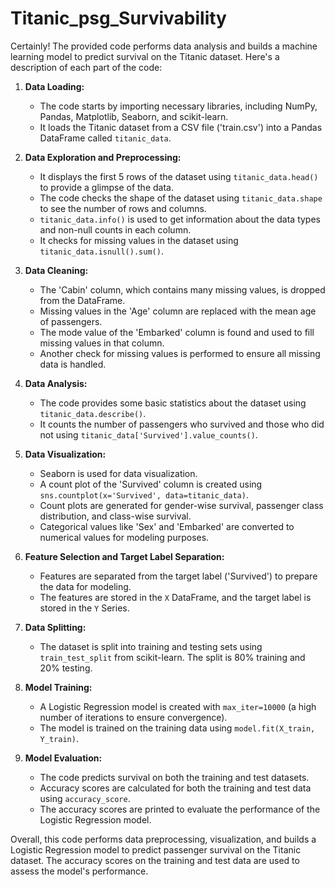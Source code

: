 # Titanic_psg_Survivability
Certainly! The provided code performs data analysis and builds a machine learning model to predict survival on the Titanic dataset. Here's a description of each part of the code:

1. **Data Loading:**
   - The code starts by importing necessary libraries, including NumPy, Pandas, Matplotlib, Seaborn, and scikit-learn.
   - It loads the Titanic dataset from a CSV file ('train.csv') into a Pandas DataFrame called `titanic_data`.

2. **Data Exploration and Preprocessing:**
   - It displays the first 5 rows of the dataset using `titanic_data.head()` to provide a glimpse of the data.
   - The code checks the shape of the dataset using `titanic_data.shape` to see the number of rows and columns.
   - `titanic_data.info()` is used to get information about the data types and non-null counts in each column.
   - It checks for missing values in the dataset using `titanic_data.isnull().sum()`.

3. **Data Cleaning:**
   - The 'Cabin' column, which contains many missing values, is dropped from the DataFrame.
   - Missing values in the 'Age' column are replaced with the mean age of passengers.
   - The mode value of the 'Embarked' column is found and used to fill missing values in that column.
   - Another check for missing values is performed to ensure all missing data is handled.

4. **Data Analysis:**
   - The code provides some basic statistics about the dataset using `titanic_data.describe()`.
   - It counts the number of passengers who survived and those who did not using `titanic_data['Survived'].value_counts()`.

5. **Data Visualization:**
   - Seaborn is used for data visualization.
   - A count plot of the 'Survived' column is created using `sns.countplot(x='Survived', data=titanic_data)`.
   - Count plots are generated for gender-wise survival, passenger class distribution, and class-wise survival.
   - Categorical values like 'Sex' and 'Embarked' are converted to numerical values for modeling purposes.

6. **Feature Selection and Target Label Separation:**
   - Features are separated from the target label ('Survived') to prepare the data for modeling.
   - The features are stored in the `X` DataFrame, and the target label is stored in the `Y` Series.

7. **Data Splitting:**
   - The dataset is split into training and testing sets using `train_test_split` from scikit-learn. The split is 80% training and 20% testing.

8. **Model Training:**
   - A Logistic Regression model is created with `max_iter=10000` (a high number of iterations to ensure convergence).
   - The model is trained on the training data using `model.fit(X_train, Y_train)`.

9. **Model Evaluation:**
   - The code predicts survival on both the training and test datasets.
   - Accuracy scores are calculated for both the training and test data using `accuracy_score`.
   - The accuracy scores are printed to evaluate the performance of the Logistic Regression model.

Overall, this code performs data preprocessing, visualization, and builds a Logistic Regression model to predict passenger survival on the Titanic dataset. The accuracy scores on the training and test data are used to assess the model's performance.
